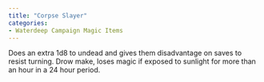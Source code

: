 ```yaml
---
title: "Corpse Slayer"
categories:
- Waterdeep Campaign Magic Items
---
```


Does an extra 1d8 to undead and gives them disadvantage on saves to resist turning. Drow make, loses magic if exposed to sunlight for more than an hour in a 24 hour period.
